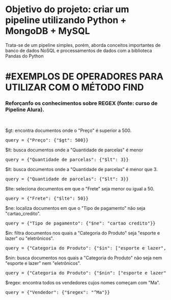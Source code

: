 # Objetivo do projeto: criar um pipeline utilizando Python + MongoDB + MySQL
<p>Trata-se de um pipeline simples, porém, aborda conceitos importantes de banco de dados NoSQL e processamentos de dados com a biblioteca Pandas do Python</p>

# #EXEMPLOS DE OPERADORES PARA UTILIZAR COM O MÉTODO FIND
<h3>Reforçanfo os conhecimentos sobre REGEX (fonte: curso de Pipeline Alura).</h3><br>
<p>$gt: encontra documentos onde o "Preço" é superior a 500.</p>
<pre>
query = {"Preço": {"$gt": 500}}
</pre>

<p>$lt: busca documentos onde a "Quantidade de parcelas" é menor</p>
<pre>
query = {"Quantidade de parcelas": {"$lt": 3}}
</pre>

<p>$lt: busca documentos onde a "Quantidade de parcelas" é menor que 3.</p>
<pre>
query = {"Quantidade de parcelas": {"$lt": 3}}
</pre>

<p>$lte: seleciona documentos em que o "Frete" seja menor ou igual a 50.</p>
<pre>
query = {"Frete": {"$lte": 50}}
</pre>

<p>$ne: localiza documentos em que o "Tipo de pagamento" não seja "cartao_credito".</p>
<pre>
query = {"Tipo de pagamento": {"$ne": "cartao_credito"}}
</pre>

<p>$in: filtra documentos nos quais a "Categoria do Produto" seja "esporte e lazer" ou "eletrônicos".</p>
<pre>
query = {"Categoria do Produto": {"$in": ["esporte e lazer", "eletronicos"]}}
</pre>

<p>$nin: busca documentos nos quais a "Categoria do Produto" não seja nem "esporte e lazer" nem "eletrônicos".</p>
<pre>
query = {"Categoria do Produto": {"$nin": ["esporte e lazer", "eletronicos"]}}
</pre>

<p>$regex: encontra todos os vendedores cujos nomes começam com "Ma".</p>
<pre>
query = {"Vendedor": {"$regex": "^Ma"}}
</pre>